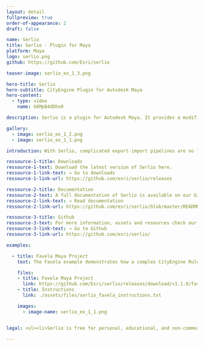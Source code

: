 ```yaml
---
layout: detail
fullpreview: true
order-of-appearance: 2
draft: false

name: Serlio
title: Serlio - Plugin for Maya
platform: Maya
logo: serlio.png
github: https://github.com/Esri/serlio

teaser-image: serlio_ex_1_3.png

hero-title: Serlio
hero-subtitle: CityEngine Plugin for Autodesk Maya
hero-content:
  - type: video
    name: G6MpB4dDhx0

description: Serlio is a plugin for Autodesk Maya. It provides a modifier node which enables the execution of CityEngine CGA rules within a Maya scene. This allows the 3D environment artist to make use of the power of procedural modeling in CityEngine without have to leave the familiar Maya toolset.

gallery:
  - image: serlio_ex_1_2.png
  - image: serlio_ex_1_1.png

introduction: With Serlio, complicated export-import pipelines are no longer needed, which also means that the procedural building models do not need to be “baked” anymore. The buildings stay procedural during the entire modeling workflow. Consequently, the 3D environment artist can change the height, style and appearance of buildings easily with a parametric interface at any point during production.<br/><br/>Serlio requires Rule Packages (RPK) as input, which are authored in CityEngine. An RPK includes assets and a CGA rule file which encodes an architectural style. Comprehensive RPK examples are available below and can be used “out-of-the-box” in Serlio.<br/><br/>Serlio is well suited for managing the procedural generation of architectural 3D content in digital sets. However, Serlio is restricted to the procedural generation of single buildings or objects. Serlio does not include the city layout and street network editing tools of CityEngine (i.e. the rich CityEngine toolset to design a city from scratch, or based on geographic data, is still needed).<br/><br/><strong><i>Serlio is free for personal, educational, and non-commercial use. Commercial use requires at least one commercial license of the latest CityEngine version installed in the organization. Redistribution or web service offerings are not allowed unless expressly permitted. Please refer to the licensing section below for more detailed licensing information.</strong></i>

ressource-1-title: Downloads
ressource-1-text: Download the latest version of Serlio here.
ressource-1-link-text: → Go to downloads
ressource-1-link-url: https://github.com/esri/serlio/releases

ressource-2-title: Documentation
ressource-2-text: A full documentation of Serlio is available on our Github repository.
ressource-2-link-text: → Read documentation
ressource-2-link-url: https://github.com/esri/serlio/blob/master/README.md#documentation

ressource-3-title: Github
ressource-3-text: For more information, assets and resources check our Github repository.
ressource-3-link-text: → Go to Github
ressource-3-link-url: https://github.com/esri/serlio/

examples:

  - title: Favela Maya Project
    text: The Favela example demonstrates how a complex CityEngine Rule Package (RPK) is applied on one or more polygons. The provided Maya project includes an Alembic file with shapes from CityEngine, the Favela RPK itself and Maya scenes.</br></br><strong>Notes:</strong><ul><li>Requires Maya 2018 or later. </li><li>Based on the <a href="https://www.youtube.com/watch?v=IY5gU1J39Ec" target="_blank">original "Favela" project (YouTube)</a> created with CityEngine, Maya and Maxwell created by Matthias Bühler and Cyrill Oberhänsli. </li><li>v2 released on 2020-06-03 for Serlio v1.1.0</li></ul>

    files:
    - title: Favela Maya Project
      link: https://github.com/Esri/serlio/releases/download/v1.1.0/favela_maya_project_v2.zip
    - title: Instructions
      link: ./assets/files/serlio_favela_instructions.txt

    images:
      - image-name: serlio_ex_1_1.png


legal: <ul><li>Serlio is free for personal, educational, and non-commercial use. Commercial use requires at least one commercial license of the latest CityEngine version installed in the organization. Redistribution or web service offerings are not allowed unless expressly permitted.</li><li>Serlio is under the same license as the included <a href="./cityenginesdk#legal-section">CityEngine SDK</a>.</li><li>All content in the "Examples" directory/section is licensed under the APACHE 2.0 license. You may obtain a copy of this license at<a href="https://www.apache.org/licenses/LICENSE-2.0" target="_blank">https://www.apache.org/licenses/LICENSE-2.0</a>.</li><li>For questions or enquiries, please contact <a href= "mailto:cityengine-info@esri.comm">cityengine-info@esri.com</a></li></ul>

---
```

